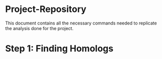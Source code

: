 # Project-Repository
This document contains all the necessary commands needed to replicate the analysis done for the project.  

# Step 1: Finding Homologs 
